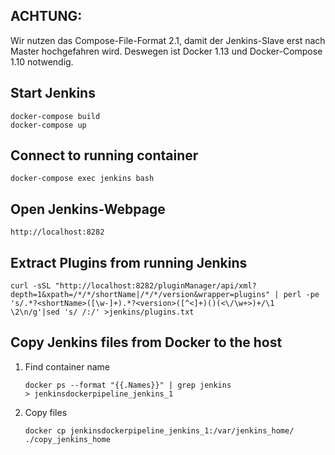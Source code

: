 ## ACHTUNG:
Wir nutzen das Compose-File-Format 2.1, damit der Jenkins-Slave erst nach Master hochgefahren wird.
Deswegen ist Docker 1.13 und Docker-Compose 1.10 notwendig. 

## Start Jenkins
    docker-compose build
    docker-compose up

## Connect to running container
    docker-compose exec jenkins bash

## Open Jenkins-Webpage
    http://localhost:8282

## Extract Plugins from running Jenkins
    curl -sSL "http://localhost:8282/pluginManager/api/xml?depth=1&xpath=/*/*/shortName|/*/*/version&wrapper=plugins" | perl -pe 's/.*?<shortName>([\w-]+).*?<version>([^<]+)()(<\/\w+>)+/\1 \2\n/g'|sed 's/ /:/' >jenkins/plugins.txt

## Copy Jenkins files from Docker to the host

1. Find container name
    ```
    docker ps --format "{{.Names}}" | grep jenkins
    > jenkinsdockerpipeline_jenkins_1
    ```

2.  Copy files
    ```
    docker cp jenkinsdockerpipeline_jenkins_1:/var/jenkins_home/ ./copy_jenkins_home
    ```
